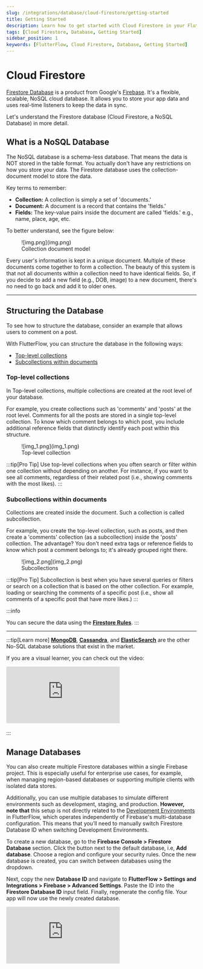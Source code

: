 ```yaml
---
slug: /integrations/database/cloud-firestore/getting-started
title: Getting Started
description: Learn how to get started with Cloud Firestore in your FlutterFlow app to manage your app's data.
tags: [Cloud Firestore, Database, Getting Started]
sidebar_position: 1
keywords: [FlutterFlow, Cloud Firestore, Database, Getting Started]
---
```


# Cloud Firestore

[Firestore Database](https://firebase.google.com/docs/firestore) is a product from Google's [Firebase](https://firebase.google.com/). It's a flexible, scalable, NoSQL cloud database. It allows you to store your app data and uses real-time listeners to keep the data in sync.

Let's understand the Firestore database (Cloud Firestore, a NoSQL Database) in more detail.

## What is a NoSQL Database

The NoSQL database is a schema-less database. That means the data is NOT stored in the table format. You actually don't have any restrictions on how you store your data. The Firestore database uses the collection-document model to store the data.

Key terms to remember:

* **Collection:** A collection is simply a set of 'documents.'
* **Document:** A document is a record that contains the 'fields.'
* **Fields:** The key-value pairs inside the document are called 'fields.' e.g., name, place, age, etc.

To better understand, see the figure below:

<figure>
    ![img.png](img.png)
  <figcaption class="centered-caption">Collection document model</figcaption>
</figure>

Every user's information is kept in a unique document. Multiple of these documents come together to form a collection. The beauty of this system is that not all documents within a collection need to have identical fields. So, if you decide to add a new field (e.g., DOB, image) to a new document, there's no need to go back and add it to older ones.



---

## Structuring the Database

To see how to structure the database, consider an example that allows users to comment on a post.

With FlutterFlow, you can structure the database in the following ways:

* [Top-level collections](#top-level-collections)
* [Subcollections within documents](#subcollections-within-documents)

### Top-level collections

In Top-level collections, multiple collections are created at the root level of your database.

For example, you create collections such as 'comments' and 'posts' at the root level. Comments for all the posts are stored in a single top-level collection. To know which comment belongs to which post, you include additional reference fields that distinctly identify each post within this structure.

<figure>
    ![img_1.png](img_1.png)
  <figcaption class="centered-caption">Top-level collection</figcaption>
</figure>

:::tip[Pro Tip]
Use top-level collections when you often search or filter within one collection without depending on another. For instance, if you want to see all comments, regardless of their related post (i.e., showing comments with the most likes).
:::

### Subcollections within documents

Collections are created inside the document. Such a collection is called subcollection.

For example, you create the top-level collection, such as posts, and then create a 'comments' collection (as a subcollection) inside the 'posts' collection. The advantage? You don't need extra tags or reference fields to know which post a comment belongs to; it's already grouped right there.

<figure>
    ![img_2.png](img_2.png)
  <figcaption class="centered-caption">Subcollections</figcaption>
</figure>

:::tip[Pro Tip]
Subcollection is best when you have several queries or filters or search on a collection that 
is based on the other collection. For example, loading or searching the comments of a specific post (i.e., show all comments of a specific post that have more likes.)
:::


:::info

You can secure the data using the [**Firestore Rules**](firestore-rules.md).
:::


---

:::tip[Learn more]
[**MongoDB**](https://www.mongodb.com/), [**Cassandra**](https://cassandra.apache.org/_/index.html), and [**ElasticSearch**](https://www.elastic.co/) are the other No-SQL database solutions that exist in the market.

If you are a visual learner, you can check out the video:

<div class="video-container"><iframe src="https://www.youtube.
com/embed/v_hR4K4auoQ" frameborder="0" allow="accelerometer; autoplay; clipboard-write; encrypted-media; gyroscope; picture-in-picture; web-share" referrerpolicy="strict-origin-when-cross-origin" allowfullscreen></iframe></div>

:::

## Manage Databases

You can also create multiple Firestore databases within a single Firebase project. This is especially useful for enterprise use cases, for example, when managing region-based databases or supporting multiple clients with isolated data stores.

Additionally, you can use multiple databases to simulate different environments such as development, staging, and production. **However, note that** this setup is not directly related to the [Development Environments](../../../testing-deployment-publishing/development-environments/development-environments.md) in FlutterFlow, which operates independently of Firebase's multi-database configuration. This means that you’ll need to manually switch Firestore Database ID when switching Development Environments.

To create a new database, go to the **Firebase Console > Firestore Database** section. Click the button next to the default database, i.e, **Add database**. Choose a region and configure your security rules. Once the new database is created, you can switch between databases using the dropdown.

Next, copy the new **Database ID** and navigate to **FlutterFlow > Settings and Integrations > Firebase > Advanced Settings**. Paste the ID into the **Firestore Database ID** input field. Finally, regenerate the config file. Your app will now use the newly created database.


<div style={{
    position: 'relative',
    paddingBottom: 'calc(56.67989417989418% + 41px)', // Keeps the aspect ratio and additional padding
    height: 0,
    width: '100%'}}>
    <iframe 
        src="https://demo.arcade.software/tKhrDSJ3fqCiJoM9FIYd?embed&show_copy_link=true"
        title=""
        style={{
            position: 'absolute',
            top: 0,
            left: 0,
            width: '100%',
            height: '100%',
            colorScheme: 'light'
        }}
        frameborder="0"
        loading="lazy"
        webkitAllowFullScreen
        mozAllowFullScreen
        allowFullScreen
        allow="clipboard-write">
    </iframe>
</div>
<p></p>